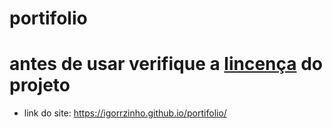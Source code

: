 # portifolio

# antes de usar verifique a [lincença](https://github.com/igorrzinho/portifolio/blob/main/LICENSE) do projeto

* link do site: https://igorrzinho.github.io/portifolio/
